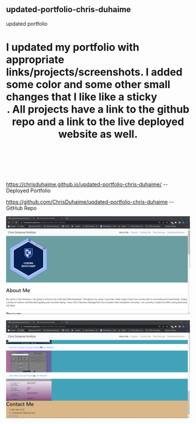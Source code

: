 ## updated-portfolio-chris-duhaime
updated portfolio

# I updated my portfolio with appropriate links/projects/screenshots.  I added  some color and some other small changes that I like like a sticky <header>.  All projects have a link to the github repo and a link to the live deployed website as well.  

https://chrisduhaime.github.io/updated-portfolio-chris-duhaime/ --Deployed Portfolio

https://github.com/ChrisDuhaime/updated-portfolio-chris-duhaime  --GitHub Repo

![Screenshot1](./images/Screenshot%20of%20Deployed%20Website.png)

![Screenshot1](./images/Screenshot2%20of%20deployed%20website.png)